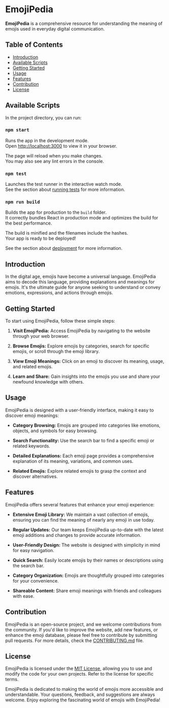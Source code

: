 # EmojiPedia

**EmojiPedia** is a comprehensive resource for understanding the meaning of emojis used in everyday digital communication.

## Table of Contents

- [Introduction](#introduction)
- [Available Scripts](#available-scripts)
- [Getting Started](#getting-started)
- [Usage](#usage)
- [Features](#features)
- [Contribution](#contribution)
- [License](#license)

## Available Scripts

In the project directory, you can run:

### `npm start`

Runs the app in the development mode.\
Open [http://localhost:3000](http://localhost:3000) to view it in your browser.

The page will reload when you make changes.\
You may also see any lint errors in the console.

### `npm test`

Launches the test runner in the interactive watch mode.\
See the section about [running tests](https://facebook.github.io/create-react-app/docs/running-tests) for more information.

### `npm run build`

Builds the app for production to the `build` folder.\
It correctly bundles React in production mode and optimizes the build for the best performance.

The build is minified and the filenames include the hashes.\
Your app is ready to be deployed!

See the section about [deployment](https://facebook.github.io/create-react-app/docs/deployment) for more information.

## Introduction

In the digital age, emojis have become a universal language. EmojiPedia aims to decode this language, providing explanations and meanings for emojis. It's the ultimate guide for anyone seeking to understand or convey emotions, expressions, and actions through emojis.

## Getting Started

To start using EmojiPedia, follow these simple steps:

1. **Visit EmojiPedia:** Access EmojiPedia by navigating to the website through your web browser.

2. **Browse Emojis:** Explore emojis by categories, search for specific emojis, or scroll through the emoji library.

3. **View Emoji Meanings:** Click on an emoji to discover its meaning, usage, and related emojis.

4. **Learn and Share:** Gain insights into the emojis you use and share your newfound knowledge with others.

## Usage

EmojiPedia is designed with a user-friendly interface, making it easy to discover emoji meanings:

- **Category Browsing:** Emojis are grouped into categories like emotions, objects, and symbols for easy browsing.

- **Search Functionality:** Use the search bar to find a specific emoji or related keywords.

- **Detailed Explanations:** Each emoji page provides a comprehensive explanation of its meaning, variations, and common uses.

- **Related Emojis:** Explore related emojis to grasp the context and discover alternatives.

## Features

EmojiPedia offers several features that enhance your emoji experience:

- **Extensive Emoji Library:** We maintain a vast collection of emojis, ensuring you can find the meaning of nearly any emoji in use today.

- **Regular Updates:** Our team keeps EmojiPedia up-to-date with the latest emoji additions and changes to provide accurate information.

- **User-Friendly Design:** The website is designed with simplicity in mind for easy navigation.

- **Quick Search:** Easily locate emojis by their names or descriptions using the search bar.

- **Category Organization:** Emojis are thoughtfully grouped into categories for your convenience.

- **Shareable Content:** Share emoji meanings with friends and colleagues with ease.

## Contribution

EmojiPedia is an open-source project, and we welcome contributions from the community. If you'd like to improve the website, add new features, or enhance the emoji database, please feel free to contribute by submitting pull requests. For more details, check the [CONTRIBUTING.md](CONTRIBUTING.md) file.

## License

EmojiPedia is licensed under the [MIT License](LICENSE), allowing you to use and modify the code for your own projects. Refer to the license for specific terms.

EmojiPedia is dedicated to making the world of emojis more accessible and understandable. Your questions, feedback, and suggestions are always welcome. Enjoy exploring the fascinating world of emojis with EmojiPedia!
